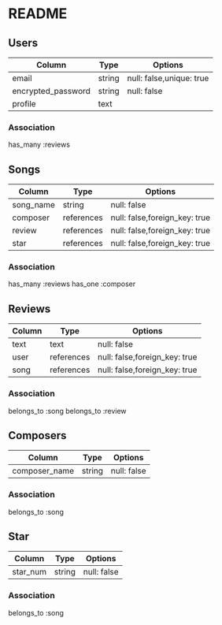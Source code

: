 # README

## Users

| Column        | Type   | Options     |
| --------      | ------ | ----------- |
| email         | string | null: false,unique: true |
| encrypted_password | string | null: false |
| profile       | text  |              |

### Association
has_many :reviews


## Songs

| Column        | Type   | Options     |
| --------      | ------ | ----------- |
| song_name       | string | null: false |
| composer        | references | null: false,foreign_key: true |
| review          | references | null: false,foreign_key: true |
| star            | references | null: false,foreign_key: true |

### Association
has_many :reviews
has_one :composer

## Reviews

| Column        | Type   | Options     |
| --------      | ------ | ----------- |
| text          | text | null: false |
| user          | references | null: false,foreign_key: true |
| song          | references | null: false,foreign_key: true |

### Association
belongs_to :song
belongs_to :review

## Composers

| Column        | Type   | Options     |
| --------      | ------ | ----------- |
| composer_name | string | null: false |

### Association
belongs_to :song

## Star

| Column        | Type   | Options     |
| --------      | ------ | ----------- |
| star_num      | string | null: false |

### Association
belongs_to :song
